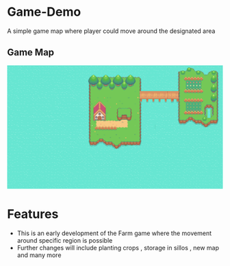 # Game-Demo
 A simple game map where player could move around the designated area
 
## Game Map
<img src="https://github.com/Yashraj-Aware/Game-Demo/blob/main/image/demo.png" width="800">

# Features
* This is an early development of the Farm game where the movement around specific region is possible
* Further changes will include planting crops , storage in sillos , new map and many more 
